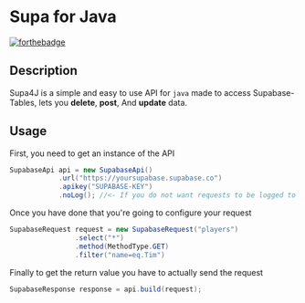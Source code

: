 # **Supa for Java**
[![forthebadge](https://forthebadge.com/images/badges/made-with-java.svg)](https://forthebadge.com)
## Description
Supa4J is a simple and easy to use API for ```java``` made to access Supabase-Tables, lets
you **delete**, **post**, And **update** data.

## Usage
First, you need to get an instance of the API
````java
SupabaseApi api = new SupabaseApi()
            .url("https://yoursupabase.supabase.co")
            .apikey("SUPABASE-KEY")
            .noLog(); //<- If you do not want requests to be logged to console
````

Once you have done that you're going to configure your request
````java
SupabaseRequest request = new SupabaseRequest("players")
                .select("*")
                .method(MethodType.GET)
                .filter("name=eq.Tim")
````

Finally to get the return value you have to actually send the request
````java
SupabaseResponse response = api.build(request);
````